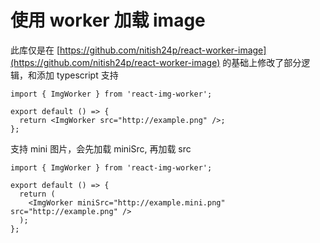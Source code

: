 # 使用 worker 加载 image

此库仅是在 [https://github.com/nitish24p/react-worker-image](https://github.com/nitish24p/react-worker-image) 的基础上修改了部分逻辑，和添加 typescript 支持

```tsx
import { ImgWorker } from 'react-img-worker';

export default () => {
  return <ImgWorker src="http://example.png" />;
};
```

支持 mini 图片，会先加载 miniSrc, 再加载 src

```tsx
import { ImgWorker } from 'react-img-worker';

export default () => {
  return (
    <ImgWorker miniSrc="http://example.mini.png" src="http://example.png" />
  );
};
```
